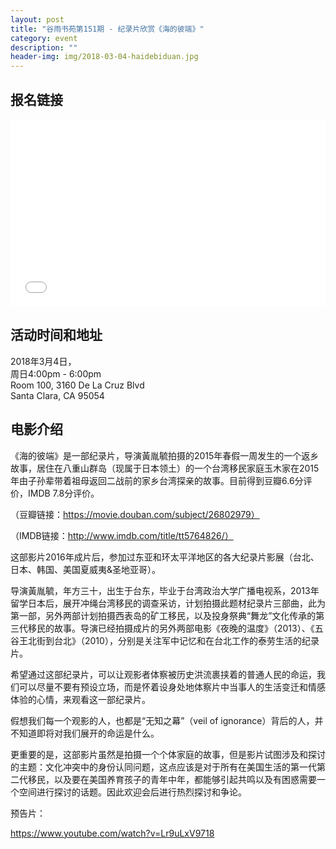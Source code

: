 ```yaml
---
layout: post
title: "谷雨书苑第151期 - 纪录片欣赏《海的彼端》"
category: event
description: ""
header-img: img/2018-03-04-haidebiduan.jpg
---
```


## 报名链接
<div style="width:100%; text-align:left;" ><iframe src="//eventbrite.com/tickets-external?eid=43586085154&ref=etckt" frameborder="0" height="300" width="100%" vspace="0" hspace="0" marginheight="5" marginwidth="5" scrolling="auto" allowtransparency="true"></iframe></div>

## 活动时间和地址  

2018年3月4日，  
周日4:00pm - 6:00pm  
Room 100, 3160 De La Cruz Blvd  
Santa Clara, CA 95054

## 电影介绍

《海的彼端》是一部纪录片，导演黃胤毓拍摄的2015年春假一周发生的一个返乡故事，居住在八重山群岛（现属于日本领土）的一个台湾移民家庭玉木家在2015年由子孙辈带着祖母返回二战前的家乡台湾探亲的故事。目前得到豆瓣6.6分评价，IMDB 7.8分评价。

（豆瓣链接：https://movie.douban.com/subject/26802979）

（IMDB链接：http://www.imdb.com/title/tt5764826/）

 

这部影片2016年成片后，参加过东亚和环太平洋地区的各大纪录片影展（台北、日本、韩国、美国夏威夷&圣地亚哥）。

 

导演黃胤毓，年方三十，出生于台东，毕业于台湾政治大学广播电视系，2013年留学日本后，展开冲绳台湾移民的调查采访，计划拍摄此题材纪录片三部曲，此为第一部，另外两部计划拍摄西表岛的矿工移民，以及投身祭典“舞龙”文化传承的第三代移民的故事。导演已经拍摄成片的另外两部电影《夜晚的温度》（2013）、《五谷王北街到台北》（2010），分别是关注军中记忆和在台北工作的泰劳生活的纪录片。

 

 

希望通过这部纪录片，可以让观影者体察被历史洪流裹挟着的普通人民的命运，我们可以尽量不要有预设立场，而是怀着设身处地体察片中当事人的生活变迁和情感体验的心情，来观看这一部纪录片。

 

假想我们每一个观影的人，也都是“无知之幕”（veil of ignorance）背后的人，并不知道即将对我们展开的命运是什么。

 

更重要的是，这部影片虽然是拍摄一个个体家庭的故事，但是影片试图涉及和探讨的主题：文化冲突中的身份认同问题，这点应该是对于所有在美国生活的第一代第二代移民，以及要在美国养育孩子的青年中年，都能够引起共鸣以及有困惑需要一个空间进行探讨的话题。因此欢迎会后进行热烈探讨和争论。

 

 

预告片：

https://www.youtube.com/watch?v=Lr9uLxV9718
